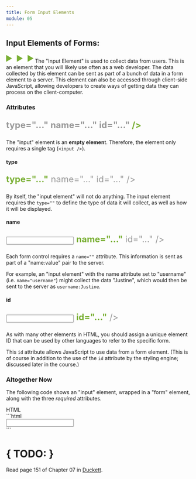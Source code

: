 ```yaml
---
title: Form Input Elements
module: 05
---
```


## Input Elements of Forms:
<img src="./../../../img/arrow-divider.svg" style="width: 75px; border: none;" />
The "Input Element" is used to collect data from users. This is an element that you will likely use often as a web developer. The data collected by this element can be sent as part of a bunch of data in a form element to a server. This element can also be accessed through client-side JavaScript, allowing developers to create ways of getting data they can process on the client-computer.

### Attributes
<p style="font-size: x-large"><span style="color: #79AF33; font-weight: bold;"><input</span> <span style="color: #999">type="..." name="..." id="..."</span> <span style="color: #79AF33; font-weight: bold;">/></span></p>

The "input" element is an **empty elemen**t. Therefore, the element only requires a single tag (`<input />`).

#### type
<p style="font-size: x-large"><span style="color: #999"><input</span> <span style="color: #79AF33; font-weight: bold;">type="..."</span> <span style="color: #999">name="..." id="..." /></span></p>

By itself, the "input element" will not do anything. The input element requires the `type=""` to define the type of data it will collect, as well as how it will be displayed.

#### name
<p style="font-size: x-large"><span style="color: #999"><input type="..."</span> <span style="color: #79AF33; font-weight: bold;">name="..."</span> <span style="color: #999">id="..." /></span></p>

Each form control requires a `name=""` attribute. This information is sent as part of a "name:value" pair to the server.

For example, an "input element" with the name attribute set to "username" (i.e. `name="username"`) might collect the data "Justine", which would then be sent to the server as `username:Justine`.

#### id
<p style="font-size: x-large"><span style="color: #999"><input type="..." name="..."</span> <span style="color: #79AF33; font-weight: bold;">id="..."</span> <span style="color: #999">/></span></p>

As with many other elements in HTML, you should assign a unique element ID that can be used by other languages to refer to the specific form.

This `id` attribute allows JavaScript to use data from a form element. (This is of course in addition to the use of the `id` attribute by the styling engine; discussed later in the course.)

### Altogether Now
The following code shows an "input" element, wrapped in a "form" element, along with the three _required_ attributes.

<div id="code-heading">HTML</div>
```html
<form action="http://www.example.com/login.php" method="post" id="sign-in" class="basic-forms">
    <input type="text" name="username" id="username_input" />
</form>
```

# { TODO: }
Read page 151 of Chapter 07 in [Duckett](https://github.com/Media-Ed-Online/intro-web-dev/issues/3).
